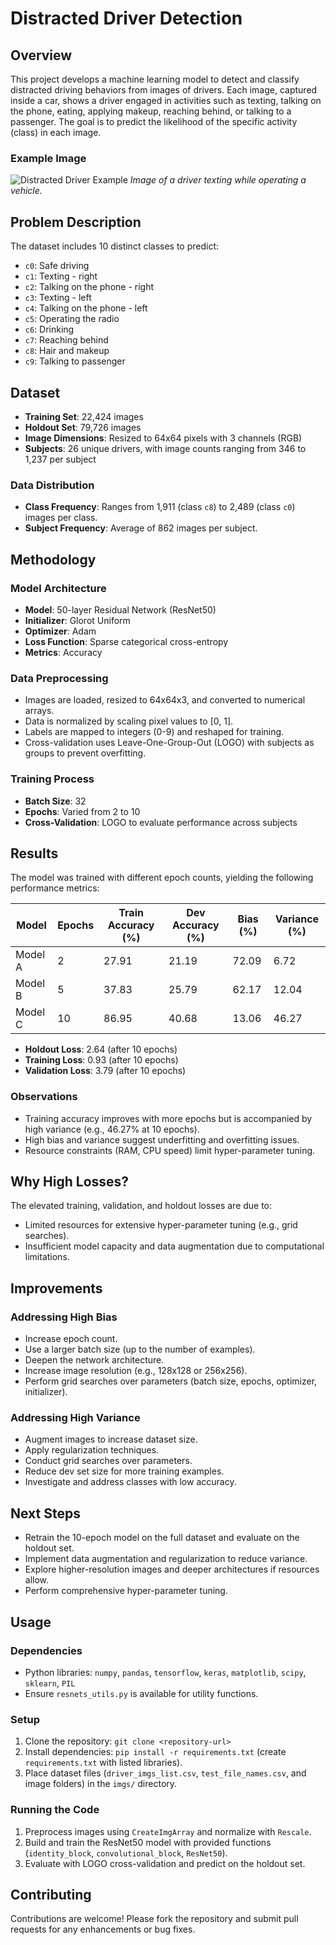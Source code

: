 # Distracted Driver Detection

## Overview
This project develops a machine learning model to detect and classify distracted driving behaviors from images of drivers. Each image, captured inside a car, shows a driver engaged in activities such as texting, talking on the phone, eating, applying makeup, reaching behind, or talking to a passenger. The goal is to predict the likelihood of the specific activity (class) in each image.

### Example Image
![Distracted Driver Example](distracted_driver_example.jpg)
*Image of a driver texting while operating a vehicle.*

## Problem Description
The dataset includes 10 distinct classes to predict:
- `c0`: Safe driving
- `c1`: Texting - right
- `c2`: Talking on the phone - right
- `c3`: Texting - left
- `c4`: Talking on the phone - left
- `c5`: Operating the radio
- `c6`: Drinking
- `c7`: Reaching behind
- `c8`: Hair and makeup
- `c9`: Talking to passenger

## Dataset
- **Training Set**: 22,424 images
- **Holdout Set**: 79,726 images
- **Image Dimensions**: Resized to 64x64 pixels with 3 channels (RGB)
- **Subjects**: 26 unique drivers, with image counts ranging from 346 to 1,237 per subject

### Data Distribution
- **Class Frequency**: Ranges from 1,911 (class `c8`) to 2,489 (class `c0`) images per class.
- **Subject Frequency**: Average of 862 images per subject.

## Methodology
### Model Architecture
- **Model**: 50-layer Residual Network (ResNet50)
- **Initializer**: Glorot Uniform
- **Optimizer**: Adam
- **Loss Function**: Sparse categorical cross-entropy
- **Metrics**: Accuracy

### Data Preprocessing
- Images are loaded, resized to 64x64x3, and converted to numerical arrays.
- Data is normalized by scaling pixel values to [0, 1].
- Labels are mapped to integers (0-9) and reshaped for training.
- Cross-validation uses Leave-One-Group-Out (LOGO) with subjects as groups to prevent overfitting.

### Training Process
- **Batch Size**: 32
- **Epochs**: Varied from 2 to 10
- **Cross-Validation**: LOGO to evaluate performance across subjects

## Results
The model was trained with different epoch counts, yielding the following performance metrics:

| Model | Epochs | Train Accuracy (%) | Dev Accuracy (%) | Bias (%) | Variance (%) |
|-------|--------|---------------------|------------------|----------|--------------|
| Model A | 2      | 27.91               | 21.19            | 72.09    | 6.72         |
| Model B | 5      | 37.83               | 25.79            | 62.17    | 12.04        |
| Model C | 10     | 86.95               | 40.68            | 13.06    | 46.27        |

- **Holdout Loss**: 2.64 (after 10 epochs)
- **Training Loss**: 0.93 (after 10 epochs)
- **Validation Loss**: 3.79 (after 10 epochs)

### Observations
- Training accuracy improves with more epochs but is accompanied by high variance (e.g., 46.27% at 10 epochs).
- High bias and variance suggest underfitting and overfitting issues.
- Resource constraints (RAM, CPU speed) limit hyper-parameter tuning.

## Why High Losses?
The elevated training, validation, and holdout losses are due to:
- Limited resources for extensive hyper-parameter tuning (e.g., grid searches).
- Insufficient model capacity and data augmentation due to computational limitations.

## Improvements
### Addressing High Bias
- Increase epoch count.
- Use a larger batch size (up to the number of examples).
- Deepen the network architecture.
- Increase image resolution (e.g., 128x128 or 256x256).
- Perform grid searches over parameters (batch size, epochs, optimizer, initializer).

### Addressing High Variance
- Augment images to increase dataset size.
- Apply regularization techniques.
- Conduct grid searches over parameters.
- Reduce dev set size for more training examples.
- Investigate and address classes with low accuracy.

## Next Steps
- Retrain the 10-epoch model on the full dataset and evaluate on the holdout set.
- Implement data augmentation and regularization to reduce variance.
- Explore higher-resolution images and deeper architectures if resources allow.
- Perform comprehensive hyper-parameter tuning.

## Usage
### Dependencies
- Python libraries: `numpy`, `pandas`, `tensorflow`, `keras`, `matplotlib`, `scipy`, `sklearn`, `PIL`
- Ensure `resnets_utils.py` is available for utility functions.

### Setup
1. Clone the repository: `git clone <repository-url>`
2. Install dependencies: `pip install -r requirements.txt` (create `requirements.txt` with listed libraries).
3. Place dataset files (`driver_imgs_list.csv`, `test_file_names.csv`, and image folders) in the `imgs/` directory.

### Running the Code
1. Preprocess images using `CreateImgArray` and normalize with `Rescale`.
2. Build and train the ResNet50 model with provided functions (`identity_block`, `convolutional_block`, `ResNet50`).
3. Evaluate with LOGO cross-validation and predict on the holdout set.

## Contributing
Contributions are welcome! Please fork the repository and submit pull requests for any enhancements or bug fixes.

